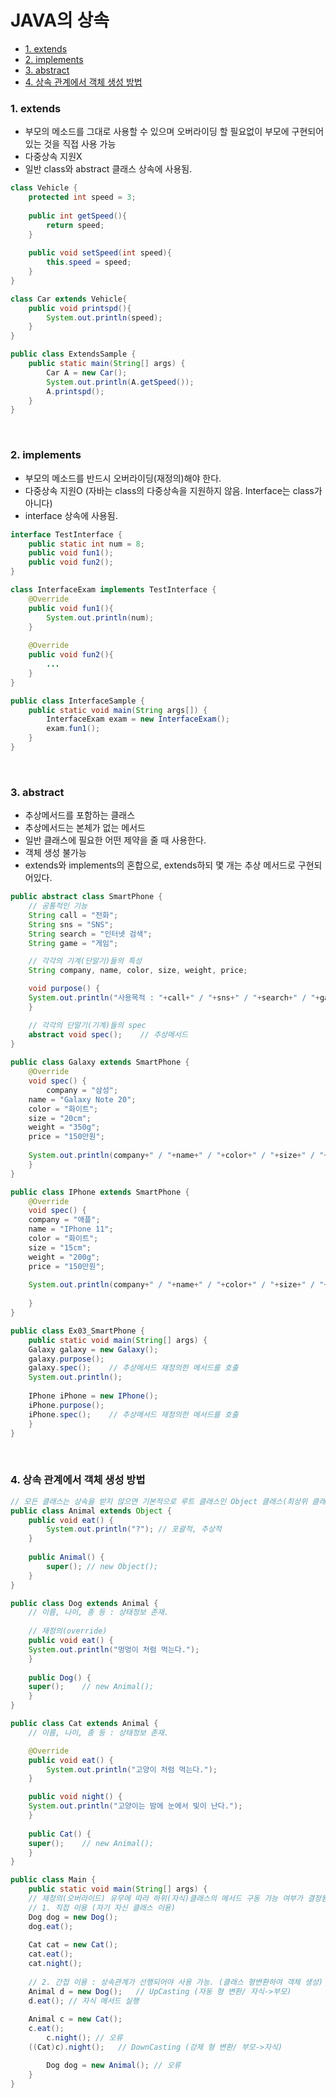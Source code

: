 # JAVA의 상속 
- [1. extends](#1-extends)
- [2. implements](#2-implements)
- [3. abstract](#3-abstract)
- [4. 상속 관계에서 객체 생성 방법](#4-상속-관계에서-객체-생성-방법)

### 1. extends
   - 부모의 메소드를 그대로 사용할 수 있으며 오버라이딩 할 필요없이 부모에 구현되어있는 것을 직접 사용 가능 
   - 다중상속 지원X
   - 일반 class와 abstract 클래스 상속에 사용됨. 

```java
class Vehicle {
    protected int speed = 3;
    
    public int getSpeed(){
    	return speed;
    }
    
    public void setSpeed(int speed){
    	this.speed = speed;
    }
}

class Car extends Vehicle{
    public void printspd(){
    	System.out.println(speed);
    }
}

public class ExtendsSample {
    public static main(String[] args) {
    	Car A = new Car();
        System.out.println(A.getSpeed());
        A.printspd();
    }
}
```

<br/>

### 2. implements
   - 부모의 메소드를 반드시 오버라이딩(재정의)해야 한다. 
   - 다중상속 지원O (자바는 class의 다중상속을 지원하지 않음. Interface는 class가 아니다)
   - interface 상속에 사용됨. 

```java
interface TestInterface {
    public static int num = 8;
    public void fun1();
    public void fun2();
}

class InterfaceExam implements TestInterface {
    @Override
    public void fun1(){
    	System.out.println(num);
    }
    
    @Override
    public void fun2(){
    	...
    }
}

public class InterfaceSample {
    public static void main(String args[]) {
    	InterfaceExam exam = new InterfaceExam();
        exam.fun1();
    }
}
```

<br/>

### 3. abstract
   - 추상메서드를 포함하는 클래스 
   - 추상메서드는 본체가 없는 메서드 
   - 일반 클래스에 필요한 어떤 제약을 줄 때 사용한다. 
   - 객체 생성 불가능 
   - extends와 implements의 혼합으로, extends하되 몇 개는 추상 메서드로 구현되어있다. 

```java
public abstract class SmartPhone {
    // 공통적인 기능
    String call = "전화";
    String sns = "SNS";
    String search = "인터넷 검색";
    String game = "게임";

    // 각각의 기계(단말기)들의 특성
    String company, name, color, size, weight, price;

    void purpose() {
	System.out.println("사용목적 : "+call+" / "+sns+" / "+search+" / "+game);
    }

    // 각각의 단말기(기계)들의 spec
    abstract void spec();    // 추상메서드
}
   
public class Galaxy extends SmartPhone {
    @Override
    void spec() {
    	company = "삼성"; 
	name = "Galaxy Note 20";
	color = "화이트";
	size = "20cm";
	weight = "350g";
	price = "150만원";
		
	System.out.println(company+" / "+name+" / "+color+" / "+size+" / "+weight+" / "+price);
    }
}

public class IPhone extends SmartPhone {
    @Override
    void spec() {
	company = "애플"; 
	name = "IPhone 11"; 
	color = "화이트";
	size = "15cm"; 
	weight = "200g"; 
	price = "150만원";
		
	System.out.println(company+" / "+name+" / "+color+" / "+size+" / "+weight+" / "+price);
		
    }
}

public class Ex03_SmartPhone {
    public static void main(String[] args) {
	Galaxy galaxy = new Galaxy();
	galaxy.purpose();
	galaxy.spec();    // 추상메서드 재정의한 메서드를 호출
	System.out.println();
		
	IPhone iPhone = new IPhone();
	iPhone.purpose();
	iPhone.spec();    // 추상메서드 재정의한 메서드를 호출
    }
}
```

<br/>

### 4. 상속 관계에서 객체 생성 방법
```java
// 모든 클래스는 상속을 받지 않으면 기본적으로 루트 클래스인 Object 클래스(최상위 클래스)를 상속받음
public class Animal extends Object {
    public void eat() {
    	System.out.println("?"); // 포괄적, 추상적
    }
	
    public Animal() {
    	super(); // new Object();
    }
}
```

```java
public class Dog extends Animal {
    // 이름, 나이, 종 등 : 상태정보 존재.
	
    // 재정의(override)
    public void eat() { 
	System.out.println("멍멍이 처럼 먹는다."); 
    }	
	
    public Dog() {
	super();	// new Animal();
    }
}
```

```java
public class Cat extends Animal {
    // 이름, 나이, 종 등 : 상태정보 존재.

    @Override
    public void eat() { 
    	System.out.println("고양이 처럼 먹는다."); 
    }

    public void night() {
	System.out.println("고양이는 밤에 눈에서 빛이 난다.");
    }
	
    public Cat() {
	super();	// new Animal();
    }
}
```

```java
public class Main {
    public static void main(String[] args) {
	// 재정의(오버라이드) 유무에 따라 하위(자식)클래스의 메서드 구동 가능 여부가 결정됨.
	// 1. 직접 이용 (자기 자신 클래스 이용)
	Dog dog = new Dog();
	dog.eat();
		
	Cat cat = new Cat();
	cat.eat();
	cat.night();
		
	// 2. 간접 이용	: 상속관계가 선행되어야 사용 가능. (클래스 형변환하여 객체 생성)
	Animal d = new Dog();	// UpCasting (자동 형 변환/ 자식->부모)
	d.eat(); // 자식 메서드 실행 
		
	Animal c = new Cat();
	c.eat();
        c.night(); // 오류 
	((Cat)c).night();	// DownCasting (강제 형 변환/ 부모->자식)

        Dog dog = new Animal(); // 오류  
    }
}
```
